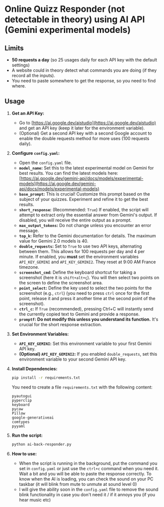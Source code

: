 # Online Quizz Responder (not detectable in theory) using AI API (Gemini experimental models)

## Limits

*   **50 requests a day** (so 25 usages daily for each API key with the default settings)
*   A website could in theory detect what commands you are doing (if they record all the inputs).
*   You need to paste somewhere to get the response, so you need to find where.

## Usage

1. **Get an API Key:**
    *   Go to [https://ai.google.dev/aistudio](https://ai.google.dev/aistudio) and get an API key (keep it later for the environment variable).
    *   (Optional) Get a second API key with a second Google account to enable the double requests method for more uses (100 requests daily).

2. **Configure `config.yaml`:**
    *   Open the `config.yaml` file.
    *   **`model_name`:** Set this to the latest experimental model on Gemini for best results. You can find the latest models here: [https://ai.google.dev/gemini-api/docs/models/experimental-models](https://ai.google.dev/gemini-api/docs/models/experimental-models)
    *   **`base_prompt`:** This is crucial! Customize this prompt based on the subject of your quizzes. Experiment and refine it to get the best results.
    *   **`short_response`:**  (Recommended: `True`) If enabled, the script will attempt to extract only the essential answer from Gemini's output. If disabled, you will receive the entire output as a prompt.
    *   **`max_output_tokens`:** Do not change unless you encounter an error message.
    *   **`top_k`:** Refer to the Gemini documentation for details. The maximum value for Gemini 2.0 models is 40.
    *   **`double_requests`:** Set to `True` to use two API keys, alternating between them. This allows for 100 requests per day and 4 per minute. If enabled, you **must** set the environment variables `API_KEY_GEMINI` and `API_KEY_GEMINI2`. They reset at 9:00 AM France timezone.
    *   **`screenshot_cmd`:** Define the keyboard shortcut for taking a screenshot (here it is `shift+alt+ç`). You will then select two points on the screen to define the screenshot area.
    *   **`point_select`:** Define the key used to select the two points for the screenshot (e.g., `ctrl`) (you need to press `ctrl` once for the first point, release it and press it another time at the second point of the screenshot).
    *   **`ctrl_c`:** If `True` (recommended), pressing Ctrl+C will instantly send the currently copied text to Gemini and provide a response.
    *   **`promptf`:** **Do not modify this unless you understand its function.** It's crucial for the short response extraction.

3. **Set Environment Variables:**
    *   **`API_KEY_GEMINI`:** Set this environment variable to your first Gemini API key.
    *   **(Optional) `API_KEY_GEMINI2`:** If you enabled `double_requests`, set this environment variable to your second Gemini API key.

4. **Install Dependencies:**

    ```bash
    pip install -r requirements.txt
    ```

    You need to create a file `requirements.txt` with the following content:

    ```
    pyautogui
    pyperclip
    keyboard
    pycaw
    Pillow
    google-generativeai
    comtypes
    pyyaml
    ```
   
5. **Run the script:**
   ```bash
   python ai-back-responder.py
   ```

6. **How to use:**
   *   When the script is running in the background, put the command you set in `config.yaml` or just use the `ctrl+c` command when you need it. Wait a bit and you will be able to paste the response correctly. To know when the AI is loading, you can check the sound on your PC taskbar (it will blink from mute to unmute at sound level 0)
   *   I will give the ability soon in the `config.yaml` file to remove the sound blink functionality in case you don't need it / if it annoys you (if you hear music etc)
